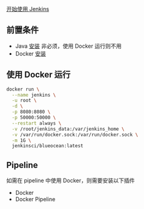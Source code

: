 [开始使用 Jenkins](https://www.jenkins.io/zh/doc/pipeline/tour/getting-started/)


## 前置条件

- Java [安装](安装.md) 非必须，使用 Docker 运行则不用
- Docker [安装](../Docker/安装.md)

## 使用 Docker 运行

```bash
docker run \
  --name jenkins \
  -u root \
  -d \
  -p 8080:8080 \
  -p 50000:50000 \
  --restart always \
  -v /root/jenkins_data:/var/jenkins_home \
  -v /var/run/docker.sock:/var/run/docker.sock \
  -m 1G \
  jenkinsci/blueocean:latest
```

## Pipeline

如需在 pipeline 中使用 Docker，则需要安装以下插件

- Docker
- Docker Pipeline
